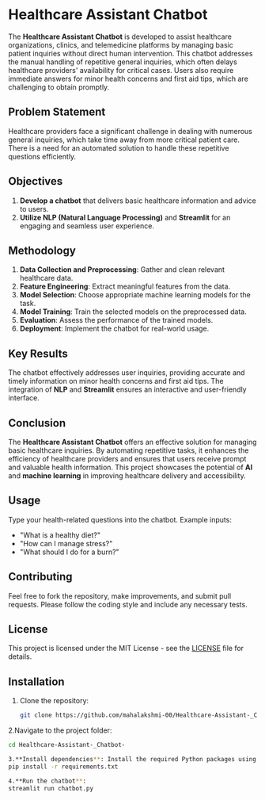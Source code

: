 # Healthcare Assistant Chatbot

The **Healthcare Assistant Chatbot** is developed to assist healthcare organizations, clinics, and telemedicine platforms by managing basic patient inquiries without direct human intervention. This chatbot addresses the manual handling of repetitive general inquiries, which often delays healthcare providers' availability for critical cases. Users also require immediate answers for minor health concerns and first aid tips, which are challenging to obtain promptly.

## Problem Statement

Healthcare providers face a significant challenge in dealing with numerous general inquiries, which take time away from more critical patient care. There is a need for an automated solution to handle these repetitive questions efficiently.

## Objectives
1. **Develop a chatbot** that delivers basic healthcare information and advice to users.
2. **Utilize NLP (Natural Language Processing)** and **Streamlit** for an engaging and seamless user experience.

## Methodology

1. **Data Collection and Preprocessing**: Gather and clean relevant healthcare data.
2. **Feature Engineering**: Extract meaningful features from the data.
3. **Model Selection**: Choose appropriate machine learning models for the task.
4. **Model Training**: Train the selected models on the preprocessed data.
5. **Evaluation**: Assess the performance of the trained models.
6. **Deployment**: Implement the chatbot for real-world usage.

## Key Results

The chatbot effectively addresses user inquiries, providing accurate and timely information on minor health concerns and first aid tips. The integration of **NLP** and **Streamlit** ensures an interactive and user-friendly interface.

## Conclusion

The **Healthcare Assistant Chatbot** offers an effective solution for managing basic healthcare inquiries. By automating repetitive tasks, it enhances the efficiency of healthcare providers and ensures that users receive prompt and valuable health information. This project showcases the potential of **AI** and **machine learning** in improving healthcare delivery and accessibility.

## Usage

Type your health-related questions into the chatbot. Example inputs:
- "What is a healthy diet?"
- "How can I manage stress?"
- "What should I do for a burn?"

## Contributing

Feel free to fork the repository, make improvements, and submit pull requests. Please follow the coding style and include any necessary tests.

## License

This project is licensed under the MIT License - see the [LICENSE](LICENSE) file for details.


## Installation

1. Clone the repository:
   ```bash
   git clone https://github.com/mahalakshmi-00/Healthcare-Assistant-_Chatbot-.git
2.Navigate to the project folder:
```bash
cd Healthcare-Assistant-_Chatbot-

3.**Install dependencies**: Install the required Python packages using the following command:
pip install -r requirements.txt

4.**Run the chatbot**:
streamlit run chatbot.py



